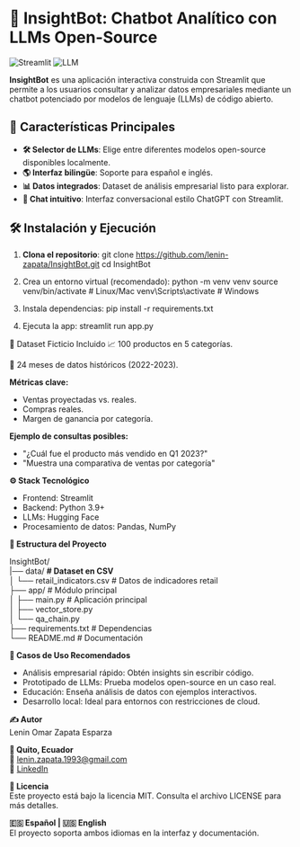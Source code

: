 # 🚀 InsightBot: Chatbot Analítico con LLMs Open-Source

![Streamlit](https://img.shields.io/badge/Streamlit-FF4B4B?style=for-the-badge&logo=Streamlit&logoColor=white)
![LLM](https://img.shields.io/badge/LLM-Open_Source-7F52FF?style=for-the-badge)

**InsightBot** es una aplicación interactiva construida con Streamlit que permite a los usuarios consultar y analizar datos empresariales mediante un chatbot potenciado por modelos de lenguaje (LLMs) de código abierto.

## 🌟 Características Principales

- **🛠️ Selector de LLMs**: Elige entre diferentes modelos open-source disponibles localmente.
- **🌎 Interfaz bilingüe**: Soporte para español e inglés.
- **📊 Datos integrados**: Dataset de análisis empresarial listo para explorar.
- **💬 Chat intuitivo**: Interfaz conversacional estilo ChatGPT con Streamlit.

## 🛠️ Instalación y Ejecución

1. **Clona el repositorio**:
   git clone https://github.com/lenin-zapata/InsightBot.git
   cd InsightBot


2. Crea un entorno virtual (recomendado):
   python -m venv venv
   source venv/bin/activate  # Linux/Mac
   venv\Scripts\activate    # Windows

3. Instala dependencias:
   pip install -r requirements.txt

4. Ejecuta la app:
   streamlit run app.py

📂 Dataset Ficticio Incluido
📈 100 productos en 5 categorías.

📅 24 meses de datos históricos (2022-2023).

**Métricas clave:**

- Ventas proyectadas vs. reales.
- Compras reales.
- Margen de ganancia por categoría.

**Ejemplo de consultas posibles:**

- "¿Cuál fue el producto más vendido en Q1 2023?"
- "Muestra una comparativa de ventas por categoría"

**⚙️ Stack Tecnológico**

- Frontend: Streamlit
- Backend: Python 3.9+
- LLMs: Hugging Face
- Procesamiento de datos: Pandas, NumPy

**🌳 Estructura del Proyecto**

InsightBot/  
|── data/ ****# Dataset en CSV****  
│ └── retail_indicators.csv # Datos de indicadores retail  
├── app/ # Módulo principal  
│ ├── main.py # Aplicación principal  
│ ├── vector_store.py   
│ └── qa_chain.py   
├── requirements.txt # Dependencias  
└── README.md # Documentación  


**💼 Casos de Uso Recomendados**

- Análisis empresarial rápido: Obtén insights sin escribir código.
- Prototipado de LLMs: Prueba modelos open-source en un caso real.
- Educación: Enseña análisis de datos con ejemplos interactivos.
- Desarrollo local: Ideal para entornos con restricciones de cloud.

**✍️ Autor**  
Lenin Omar Zapata Esparza

**📍 Quito, Ecuador**  
📧 lenin.zapata.1993@gmail.com  
🔗 [LinkedIn](https://www.linkedin.com/in/leninzapata-profile/)

**📜 Licencia**  
Este proyecto está bajo la licencia MIT. Consulta el archivo LICENSE para más detalles.

**🇪🇸 Español | 🇺🇸 English**  
El proyecto soporta ambos idiomas en la interfaz y documentación.
